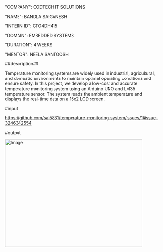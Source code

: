 "COMPANY": CODTECH IT SOLUTIONS

"NAME": BANDLA SAIGANESH

"INTERN ID": CTO4DH415

"DOMAIN": EMBEDDED SYSTEMS

"DURATION": 4 WEEKS

"MENTOR": NEELA SANTOOSH

##description##

Temperature monitoring systems are widely used in industrial, agricultural, and domestic environments to maintain optimal operating conditions and ensure safety. In this project, we develop a low-cost and accurate temperature monitoring system using an Arduino UNO and LM35 temperature sensor. The system reads the ambient temperature and displays the real-time data on a 16x2 LCD screen.

#input

https://github.com/sai5831/temperature-monitoring-system/issues/1#issue-3246342554

#output

<img width="450" height="353" alt="Image" src="https://github.com/user-attachments/assets/e07a59db-0db3-43f8-96a0-fbc6ce5daa36" />
